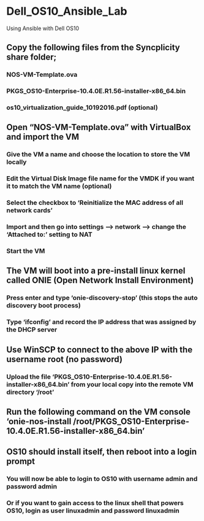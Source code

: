 # Dell_OS10_Ansible_Lab
Using Ansible with Dell OS10

## Copy the following files from the Syncplicity share folder;
### NOS-VM-Template.ova
### PKGS_OS10-Enterprise-10.4.0E.R1.56-installer-x86_64.bin
### os10_virtualization_guide_10192016.pdf (optional)
## Open “NOS-VM-Template.ova” with VirtualBox and import the VM
### Give the VM a name and choose the location to store the VM locally
### Edit the Virtual Disk Image file name for the VMDK if you want it to match the VM name (optional)
### Select the checkbox to ‘Reinitialize the MAC address of all network cards’
### Import and then go into settings --> network --> change the ‘Attached to:’ setting to NAT
### Start the VM
## The VM will boot into a pre-install linux kernel called ONIE (Open Network Install Environment)
### Press enter and type ‘onie-discovery-stop’ (this stops the auto discovery boot process)
### Type ‘ifconfig’ and record the IP address that was assigned by the DHCP server
## Use WinSCP to connect to the above IP with the username root (no password)
### Upload the file ‘PKGS_OS10-Enterprise-10.4.0E.R1.56-installer-x86_64.bin’ from your local copy into the remote VM directory ‘/root’
## Run the following command on the VM console ‘onie-nos-install /root/PKGS_OS10-Enterprise-10.4.0E.R1.56-installer-x86_64.bin’
## OS10 should install itself, then reboot into a login prompt
### You will now be able to login to OS10 with username admin and password admin
### Or if you want to gain access to the linux shell that powers OS10, login as user linuxadmin and password linuxadmin
